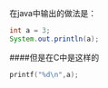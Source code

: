 在java中输出的做法是：</br>
```java
int a = 3;
System.out.println(a);
```
####但是在C中是这样的</br>
```C
printf("%d\n",a);
```
